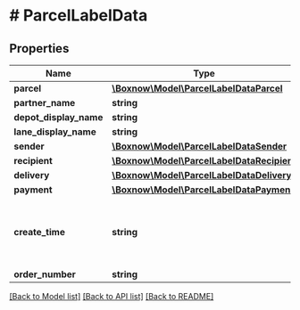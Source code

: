 # # ParcelLabelData

## Properties

Name | Type | Description | Notes
------------ | ------------- | ------------- | -------------
**parcel** | [**\Boxnow\Model\ParcelLabelDataParcel**](ParcelLabelDataParcel.md) |  |
**partner_name** | **string** |  |
**depot_display_name** | **string** |  | [optional]
**lane_display_name** | **string** |  | [optional]
**sender** | [**\Boxnow\Model\ParcelLabelDataSender**](ParcelLabelDataSender.md) |  |
**recipient** | [**\Boxnow\Model\ParcelLabelDataRecipient**](ParcelLabelDataRecipient.md) |  |
**delivery** | [**\Boxnow\Model\ParcelLabelDataDelivery**](ParcelLabelDataDelivery.md) |  |
**payment** | [**\Boxnow\Model\ParcelLabelDataPayment**](ParcelLabelDataPayment.md) |  |
**create_time** | **string** | Date time in &#x60;en-GB&#x60; 24h format, e.g. &#x60;Mon 25/07/22 16:14&#x60; | [optional]
**order_number** | **string** |  |

[[Back to Model list]](../../README.md#models) [[Back to API list]](../../README.md#endpoints) [[Back to README]](../../README.md)
